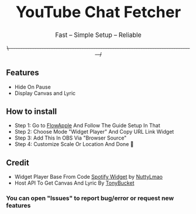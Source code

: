 <div align="center">
  <h1 style="font-size:3em;">YouTube Chat Fetcher</h1>
  <p style="font-size:1.2em; margin-top:0.5em;">Fast – Simple Setup – Reliable</p>
</div>


<p align="center">
  <s>\-------------------------------------------------------------------------------/</s>
</p>


## Features
- Hide On Pause
- Display Canvas and Lyric


## How to install
- Step 1: Go to [FlowApple](https://applesang.github.io/flowapple/) And Follow The Guide Setup In That
- Step 2: Choose Mode "Widget Player" And Copy URL Link Widget
- Step 3: Add This In OBS Via "Browser Source"
- Step 4: Customize Scale Or Location And Done 🎉

## Credit
- Widget Player Base From Code [Spotify Widget](https://github.com/nuttylmao/spotify-widget) by [NuttyLmao](https://github.com/nuttylmao)
- Host API To Get Canvas And Lyric By [TonyBucket](https://github.com/tonyBucket)


### You can open "Issues" to report bug/error or request new features






